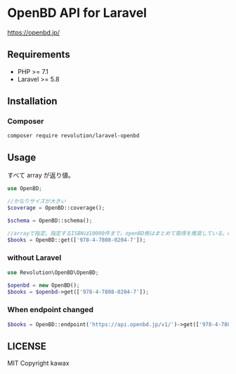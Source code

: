 # OpenBD API for Laravel

https://openbd.jp/

## Requirements
- PHP >= 7.1
- Laravel >= 5.8

## Installation

### Composer
```
composer require revolution/laravel-openbd
```

## Usage

すべて array が返り値。

```php
use OpenBD;

//かなりサイズが大きい
$coverage = OpenBD::coverage();

$schema = OpenBD::schema();

//arrayで指定。指定するISBNは10000件まで。openBD側はまとめて取得を推奨している。openBDサイトの配布資料を読んだほうがいい。
$books = OpenBD::get(['978-4-7808-0204-7']);
```

### without Laravel
```php
use Revolution\OpenBD\OpenBD;

$openbd = new OpenBD();
$books = $openbd->get(['978-4-7808-0204-7']);
```

### When endpoint changed
```php
$books = OpenBD::endpoint('https://api.openbd.jp/v1/')->get(['978-4-7808-0204-7']);
```

## LICENSE
MIT
Copyright kawax
